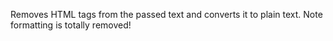 ﻿Removes HTML tags from the passed text and converts it to plain text. Note formatting is totally removed!